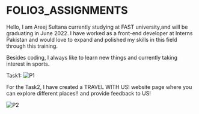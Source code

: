 # FOLIO3_ASSIGNMENTS 
Hello, I am Areej Sultana currently studying at FAST university,and will be graduating in June 2022. I have worked as a front-end developer at Interns Pakistan and would love to expand and polished my skills in this field through this training.


Besides coding, I always like to learn new things and currently taking interest in sports.

Task1:
![P1](https://user-images.githubusercontent.com/82303448/153655571-908183bc-0ba4-49ad-90d8-9919e6a52e45.PNG)


For the Task2, I have created a TRAVEL WITH US! website page where you can explore different places!! and provide feedback to US!

![P2](https://user-images.githubusercontent.com/82303448/153656513-36744050-5f87-4ae0-8744-2ddb06c6c2fe.PNG)

